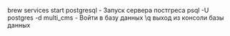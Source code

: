 brew services start postgresql - Запуск сервера постгреса
psql -U postgres -d multi_cms - Войти в базу данных
\q выход из консоли базы данных
